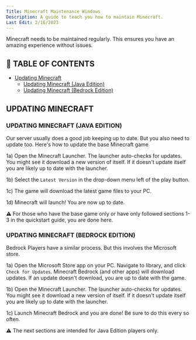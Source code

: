 ```yaml
---
Title: Minecraft Maintenance Windows
Description: A guide to teach you how to maintain Minecraft.
Last Edit: 2/16/2023
---
```


Minecraft needs to be maintained regularly.
This ensures you have an amazing experience without issues.

## 📖 TABLE OF CONTENTS 
* [Updating Minecraft](#updating-minecraft)
  * [Updating Minecraft (Java Edition)](#updating-minecraft-java-edition)
  * [Updating Minecraft (Bedrock Edition)](#updating-minecraft-bedrock-edition)

## UPDATING MINECRAFT

### UPDATING MINECRAFT (JAVA EDITION)

Our server usually does a good job keeping up to date. 
But you also need to update too. Here's how to update the base Minecraft game

1a) Open the Minecraft Launcher. The launcher auto-checks for updates.
You might see it download a new version of itself. If it doesn't update itself
you are likely up to date with the launcher.

1b) Select the `Latest Version` in the drop-down menu left of the play button.

1c) The game will download the latest game files to your PC.

1d) Minecraft will launch! You are now up to date.

⚠️ For those who have the base game only or have only
followed sections 1-3 in the quickstart guide, you are done here.

### UPDATING MINECRAFT (BEDROCK EDITION)

Bedrock Players have a similar process. But this involves the Microsoft store.

1a) Open the Microsoft Store app on your PC. Navigate to library, and 
click `Check for Updates`. Minecraft Bedrock (and other apps) will download 
updates. If an update doesn't download, you are up to date with the game.

1b) Open the Minecraft Launcher. The launcher auto-checks for updates.
You might see it download a new version of itself. If it doesn't update itself
you are likely up to date with the launcher.

1c) Launch Minecraft Bedrock and you are done! Be sure to do this every so often.

⚠️ The next sections are intended for Java Edition players only.









